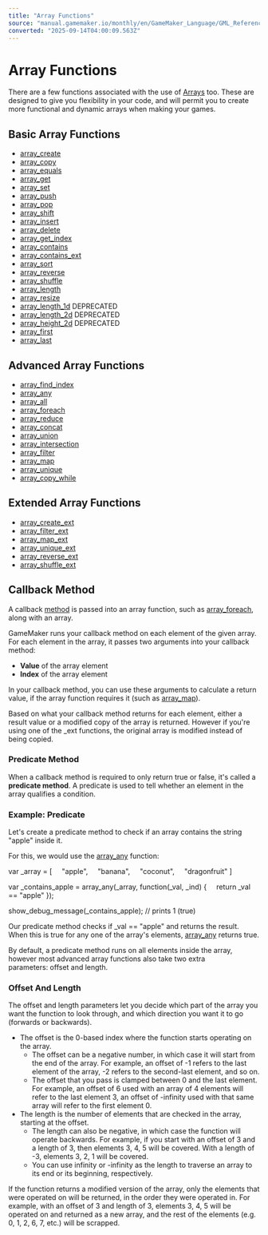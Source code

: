 ```yaml
---
title: "Array Functions"
source: "manual.gamemaker.io/monthly/en/GameMaker_Language/GML_Reference/Variable_Functions/Array_Functions.htm"
converted: "2025-09-14T04:00:09.563Z"
---
```


# Array Functions

There are a few functions associated with the use of [Arrays](../../GML_Overview/Arrays.md) too. These are designed to give you flexibility in your code, and will permit you to create more functional and dynamic arrays when making your games.

## Basic Array Functions

-   [array\_create](array_create.md)
-   [array\_copy](array_copy.md)
-   [array\_equals](array_equals.md)
-   [array\_get](array_get.md)
-   [array\_set](array_set.md)
-   [array\_push](array_push.md)
-   [array\_pop](array_pop.md)
-   [array\_shift](array_shift.md)
-   [array\_insert](array_insert.md)
-   [array\_delete](array_delete.md)
-   [array\_get\_index](array_get_index.md)
-   [array\_contains](array_contains.md)
-   [array\_contains\_ext](array_contains_ext.md)
-   [array\_sort](array_sort.md)
-   [array\_reverse](array_reverse.md)
-   [array\_shuffle](array_shuffle.md)
-   [array\_length](array_length.md)
-   [array\_resize](array_resize.md)
-   [array\_length\_1d](array_length_1d.md) DEPRECATED
-   [array\_length\_2d](array_length_2d.md) DEPRECATED
-   [array\_height\_2d](array_height_2d.md) DEPRECATED
-   [array\_first](array_first.md)
-   [array\_last](array_last.md)

## Advanced Array Functions

-   [array\_find\_index](array_find_index.md)
-   [array\_any](array_any.md)
-   [array\_all](array_all.md)
-   [array\_foreach](array_foreach.md)
-   [array\_reduce](array_reduce.md)
-   [array\_concat](array_concat.md)
-   [array\_union](array_union.md)
-   [array\_intersection](array_intersection.md)
-   [array\_filter](array_filter.md)
-   [array\_map](array_map.md)
-   [array\_unique](array_unique.md)
-   [array\_copy\_while](array_copy_while.md)

## Extended Array Functions

-   [array\_create\_ext](array_create_ext.md)
-   [array\_filter\_ext](array_filter_ext.md)
-   [array\_map\_ext](array_map_ext.md)
-   [array\_unique\_ext](array_unique_ext.md)
-   [array\_reverse\_ext](array_reverse_ext.md)
-   [array\_shuffle\_ext](array_shuffle_ext.md)

## Callback Method

A callback [method](../../GML_Overview/Method_Variables.md) is passed into an array function, such as [array\_foreach](array_foreach.md), along with an array.

GameMaker runs your callback method on each element of the given array. For each element in the array, it passes two arguments into your callback method:

-   **Value** of the array element
-   **Index** of the array element

In your callback method, you can use these arguments to calculate a return value, if the array function requires it (such as [array\_map](array_map.md)).

Based on what your callback method returns for each element, either a result value or a modified copy of the array is returned. However if you're using one of the \_ext functions, the original array is modified instead of being copied.

### Predicate Method

When a callback method is required to only return true or false, it's called a **predicate method**. A predicate is used to tell whether an element in the array qualifies a condition.

### Example: Predicate

Let's create a predicate method to check if an array contains the string "apple" inside it.

For this, we would use the [array\_any](array_any.md) function:

var \_array =
\[
    "apple",
    "banana",
    "coconut",
    "dragonfruit"
\]

var \_contains\_apple = array\_any(\_array, function(\_val, \_ind)
{
    return \_val == "apple"
});

show\_debug\_message(\_contains\_apple); // prints 1 (true)

Our predicate method checks if \_val == "apple" and returns the result. When this is true for any one of the array's elements, [array\_any](array_any.md) returns true.

By default, a predicate method runs on all elements inside the array, however most advanced array functions also take two extra parameters: offset and length.

### Offset And Length

The offset and length parameters let you decide which part of the array you want the function to look through, and which direction you want it to go (forwards or backwards).

-   The offset is the 0-based index where the function starts operating on the array.
    -   The offset can be a negative number, in which case it will start from the end of the array. For example, an offset of \-1 refers to the last element of the array, \-2 refers to the second-last element, and so on.
    -   The offset that you pass is clamped between 0 and the last element. For example, an offset of 6 used with an array of 4 elements will refer to the last element 3, an offset of \-infinity used with that same array will refer to the first element 0.
-   The length is the number of elements that are checked in the array, starting at the offset.
    -   The length can also be negative, in which case the function will operate backwards. For example, if you start with an offset of 3 and a length of 3, then elements 3, 4, 5 will be covered. With a length of \-3, elements 3, 2, 1 will be covered.
    -   You can use infinity or \-infinity as the length to traverse an array to its end or its beginning, respectively.

If the function returns a modified version of the array, only the elements that were operated on will be returned, in the order they were operated in. For example, with an offset of 3 and length of 3, elements 3, 4, 5 will be operated on and returned as a new array, and the rest of the elements (e.g. 0, 1, 2, 6, 7, etc.) will be scrapped.